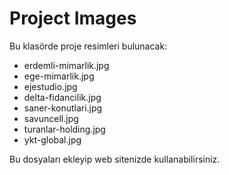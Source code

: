 # Project Images

Bu klasörde proje resimleri bulunacak:

- erdemli-mimarlik.jpg
- ege-mimarlik.jpg  
- ejestudio.jpg
- delta-fidancilik.jpg
- saner-konutlari.jpg
- savuncell.jpg
- turanlar-holding.jpg
- ykt-global.jpg

Bu dosyaları ekleyip web sitenizde kullanabilirsiniz.
